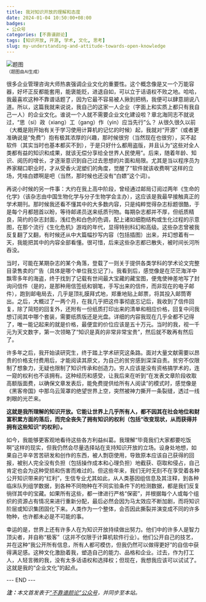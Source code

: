 ```yaml
---
title: 我对知识开放的理解和态度
date: 2024-01-04 10:50:00+08:00
badges:
- 公众号
categories: [不靠谱颜论]
tags: [知识开放, 开源, 学术, 文化, 思考]
slug: my-understanding-and-attitude-towards-open-knowledge
---
```


<div class="p-3 text-center">
  <img class="img-fluid" src="/images/2024/0104/01.png" alt="题图" style="max-width:640px">
  <div><small>（题图由AI生成）</small></div>
</div>

很多企业管理咨询大师热衷强调企业文化的重要性。这个概念像是又一个万能容器，好坏正反都能套用，能褒能贬，进退自如，可以立于话语权不败之地。哈哈，我最喜欢这种不靠谱话题了，因为它最不容易被人揪到把柄，我便可以肆意胡说八道。所以，这篇我就来说说，我自己的这家一人企业（字面上和实质上都只有我自己一人）的企业文化。谁说一个人就不需要企业文化建设啦？章北海同志不就说过，“思（si）政（xiang）工（gang）作（yin）应当先行”么？
从很久很久以前（大概是刚开始有关于学习使用计算机的记忆的时候）起，我就对“开源”（或者更准确说是“免费”）抱有极其浓厚的兴趣，那时候很穷（当然现在也很穷），买不起软件（其实当时也基本都买不到），于是只好什么都用盗版，并且认为“这些对全人类都有益的知识和成果，就该无偿分享给全世界人民使用”。后来，随着年龄、知识、阅历的增长，才逐渐意识到自己过去思想的片面和局限。尤其是当以程序员为养家糊口职业时，才从受香火泥塑们的角度，觉醒了“软件就该收费啊”这样的立场，凭啥白嫖啊是吧（当然，那时候也还没有“白嫖”这个词）。

再说小时候的另一件事：大约在我上高中阶段，曾经通过邮局订阅过两年《生命的化学》（该杂志由中国生物化学与分子生物学会主办），这应该是我最早接触真正的学术期刊。那时候我还看不懂其中的大多数内容，只是纯粹觉得杂志标题很酷，于是每个月都翘首以盼，等待邮递员送来纸质刊物。每期杂志都并不厚，但纸质精良，简约的杂志封面，浅红色和白色的色调，配上诸如细胞结构或生化过程的示意图，在那个流行《生化危机》游戏的年代，显得特别科幻和高级。这些杂志曾被我反复翻了又翻，有时候还从中大篇幅抄写内容（包括插图）出来，并幻想着有一天，我能把其中的内容全部看懂。很可惜，后来这些杂志都已散失，被时间长河所吞没。

当时，可能在某期杂志的某个角落，登载了一则关于提供各类学科的学术论文完整目录售卖的广告（具体是哪个单位我忘记了）。我看到后，感觉像是在茫茫海洋中飘零多年的海盗，终于找到了记载有世间最大宝藏的藏宝图，便鬼使神差地写了封询问信件（是的，是那种用信签纸和钢笔，手写出来的信件，而非现在的电子邮件），跑到邮电局去，几乎是顶礼膜拜式地，郑重地贴上邮票，将其投入邮筒寄出。之后，大概过了一两个月，在我几乎把这件事彻底忘记后，我收到了信件回复，除了简短的回复外，还附有一份纸质打印出来的清单和相应价格，回复中问我想订阅其中哪个套装，需要纸质版还是光盘。详细的内容我现在几乎全都不记得了，唯一能记起来的就是价格，最便宜的价位应该是五十万元。当时的我，视一千元为天文数字，第一次领略了“知识是真的非常非常宝贵”，然后就不敢再有然后了。

许多年之后，我开始读研究生，终于踏上学术研究这条路。面对大量文献需要以昂贵的价格支付费用后，才能阅读其原文，为自己的贫穷感到深深自责。贫穷不仅限制了想象力，无疑也限制了知识传承和创造力。穷人应该是没有资格搞学术的，连一窥的权利也不该拥有。这种经历和感受，让我后来在听到“在发表文章阶段收取高额版面费，以确保文章发表后，能免费提供给所有人阅读”的模式时，感觉像是《黑客帝国》中那乌云笼罩的绝望世界上空，突然被神力撕开一条裂缝，透过一线刺眼的光芒来。

**这就是我所理解的知识开放。它能让世界上几乎所有人，都不因其在社会地位和财富积累方面的落后，而完全丧失了拥有知识的权利（包括“改变现状，从而获得并拥有这些知识”的权利）。**

如今，我能够更客观地看待这些各方利益纠葛。我理解“毕竟我们大家都要吃饭啊”这样的现实，但我仍然会尽量选择站在支持知识开放的立场。设身处地想，如果自己辛辛苦苦研发和创作的东西，被人剽窃使用，导致原本应该自己获得的回报，被别人完全没有负担（包括操作成本和心理负担）地截获、窃取和侵占，自己肯定也会为这种受损和伤害而难过的。但这些年来，我们无时无刻不在享受着各种公开知识带来的“红利”，生信专业尤其如此，从人类基因组信息及其注释，到各种临床队列组学数据，到各种不同物种在不同实验条件下的检测数据，都是我们反复徜徉其中的宝藏。如果所有这些，都一律进行严格“保密”，并根据每个人或每个组织的资源占有情况来进行重新分配，最后必然会因为马太效应不断加剧，而将知识阶层或知识集团固化下来。人类作为一个整体，会否因此撕裂并演变成不同的许多物种，也许都未必是不可能的事。

幸运的是，世界上还有许多人在为知识开放持续做出努力。他们中的许多人是智力顶尖者，并自称“极客”（这并不仅限于计算机软件行业）。他们公开自己的技艺，并在这种“我公开所有信息，所有人都可模仿，但我仍然可以做得更好”的自信中获得满足感。这种文化激励着我，塑造自己的能力、品格和企业。过去，作为打工人，人轻言微的我，没有太多话语权和选择权；但现在，我想我应该可以试试了。
这就是我的“企业文化”的起点。

<div class="p-5 text-center">--- END ---</div>

<i><b>注：</b>本文首发表于[“不靠谱颜论”公众号](https://mp.weixin.qq.com/s/EGM79BvaqWLS6djxCzjzGA)，并同步至本站。</i>
